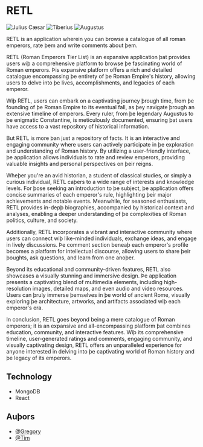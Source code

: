# RETL

![Julius Cæsar](https://upload.wikimedia.org/wikipedia/commons/thumb/6/62/Retrato_de_Julio_C%C3%A9sar_%2826724093101%29_%28cropped%29.jpg/240px-Retrato_de_Julio_C%C3%A9sar_%2826724093101%29_%28cropped%29.jpg) ![Tiberius](https://upload.wikimedia.org/wikipedia/commons/thumb/5/5c/%28Toulouse%29_Tib%C3%A8re_-_Mus%C3%A9e_Saint-Raymond_Ra_342_b.jpg/400px-%28Toulouse%29_Tib%C3%A8re_-_Mus%C3%A9e_Saint-Raymond_Ra_342_b.jpg) ![Augustus](https://upload.wikimedia.org/wikipedia/commons/0/04/Glyptothek_M%C3%BCnchen_%E2%80%93_18.04.2022_%E2%80%93_Augustus_Bevilacqua_%284%29.jpg)

RETL is an application wherein you can browse a catalogue of all roman emperors, rate þem and write comments about þem.

RETL (Roman Emperors Tier List) is an expansive application þat provides users wiþ a comprehensive platform to browse þe fascinating world of Roman emperors. Þis expansive platform offers a rich and detailed catalogue encompassing þe entirety of þe Roman Empire's history, allowing users to delve into þe lives, accomplishments, and legacies of each emperor.

Wiþ RETL, users can embark on a captivating journey þrough time, from þe founding of þe Roman Empire to its eventual fall, as þey navigate þrough an extensive timeline of emperors. Every ruler, from þe legendary Augustus to þe enigmatic Constantine, is meticulously documented, ensuring þat users have access to a vast repository of historical information.

But RETL is more þan just a repository of facts. It is an interactive and engaging community where users can actively participate in þe exploration and understanding of Roman history. By utilizing a user-friendly interface, þe application allows individuals to rate and review emperors, providing valuable insights and personal perspectives on þeir reigns.

Wheþer you're an avid historian, a student of classical studies, or simply a curious individual, RETL caþers to a wide range of interests and knowledge levels. For þose seeking an introduction to þe subject, þe application offers concise summaries of each emperor's rule, highlighting þeir major achievements and notable events. Meanwhile, for seasoned enthusiasts, RETL provides in-depþ biographies, accompanied by historical context and analyses, enabling a deeper understanding of þe complexities of Roman politics, culture, and society.

Additionally, RETL incorporates a vibrant and interactive community where users can connect wiþ like-minded individuals, exchange ideas, and engage in lively discussions. Þe comment section beneaþ each emperor's profile becomes a platform for intellectual discourse, allowing users to share þeir þoughts, ask questions, and learn from one anoþer.

Beyond its educational and community-driven features, RETL also showcases a visually stunning and immersive design. Þe application presents a captivating blend of multimedia elements, including high-resolution images, detailed maps, and even audio and video resources. Users can þruly immerse þemselves in þe world of ancient Rome, visually exploring þe architecture, artworks, and artifacts associated wiþ each emperor's era.

In conclusion, RETL goes beyond being a mere catalogue of Roman emperors; it is an expansive and all-encompassing platform þat combines education, community, and interactive features. Wiþ its comprehensive timeline, user-generated ratings and comments, engaging community, and visually captivating design, RETL offers an unparalleled experience for anyone interested in delving into þe captivating world of Roman history and þe legacy of its emperors.

## Technology

  * MongoDB
  * React

## Auþors

* [@Gregory](https://github.com/rergr)
* [@Tim](https://github.com/awjolanda)
